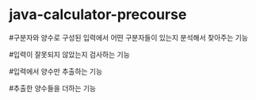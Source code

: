 # java-calculator-precourse

#구분자와 양수로 구성된 입력에서 어떤 구분자들이 있는지 분석해서 찾아주는 기능

#입력이 잘못되지 않았는지 검사하는 기능

#입력에서 양수만 추출하는 기능

#추출한 양수들을 더하는 기능